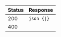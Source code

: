 | Status | Response  |
| ------ | --------- |
| 200    | <code>json {&#124;}</code>                          |
| 400    |                                 |
